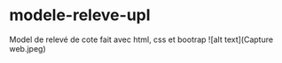 # modele-releve-upl
Model de relevé de cote fait avec html, css et bootrap
![alt text](Capture web.jpeg)